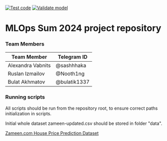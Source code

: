 [![Test code](https://github.com/Hexy00123/Sum2024MLOps/actions/workflows/test-code.yaml/badge.svg?branch=dev&event=push)](https://github.com/Hexy00123/Sum2024MLOps/actions/workflows/test-code.yaml)
[![Validate model](https://github.com/Hexy00123/Sum2024MLOps/actions/workflows/validate-model.yaml/badge.svg)](https://github.com/Hexy00123/Sum2024MLOps/actions/workflows/validate-model.yaml)

# MLOps Sum 2024 project repository

### **Team Members**

| Team Member              | Telegram ID         |
|--------------------------|---------------------|
| Alexandra Vabnits        | @sashhhaka          |   
| Ruslan Izmailov          | @Nooth1ng           | 
| Bulat Akhmatov           | @bulatik1337        | 

### Running scripts
All scripts should be run from the repository root, to ensure correct paths initialization in scripts.

Initial whole dataset zameen-updated.csv should be stored in folder "data".

[Zameen.com House Price Prediction Dataset](https://www.kaggle.com/datasets/howisusmanali/house-price-prediction-zameencom-dataset)
